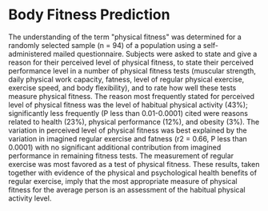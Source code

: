 # Body Fitness Prediction
The understanding of the term "physical fitness" was determined for a randomly selected sample (n = 94) of a population using a self-administered mailed questionnaire. Subjects were asked to state and give a reason for their perceived level of physical fitness, to state their perceived performance level in a number of physical fitness tests (muscular strength, daily physical work capacity, fatness, level of regular physical exercise, exercise speed, and body flexibility), and to rate how well these tests measure physical fitness. The reason most frequently stated for perceived level of physical fitness was the level of habitual physical activity (43%); significantly less frequently (P less than 0.01-0.0001) cited were reasons related to health (23%), physical performance (12%), and obesity (3%). The variation in perceived level of physical fitness was best explained by the variation in imagined regular exercise and fatness (r2 = 0.66, P less than 0.0001) with no significant additional contribution from imagined performance in remaining fitness tests. The measurement of regular exercise was most favored as a test of physical fitness. These results, taken together with evidence of the physical and psychological health benefits of regular exercise, imply that the most appropriate measure of physical fitness for the average person is an assessment of the habitual physical activity level. 
